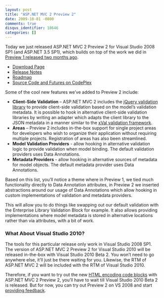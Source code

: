 ```yaml
---
layout: post
title: "ASP.NET MVC 2 Preview 2"
date: 2009-10-01 -0800
comments: true
disqus_identifier: 18646
categories: []
---
```

Today we just released ASP.NET MVC 2 Preview 2 for Visual Studio 2008
SP1 (and ASP.NET 3.5 SP1), which builds on top of the work we did in
[Preview 1 released two months
ago](http://haacked.com/archive/2009/07/30/asp.net-mvc-released.aspx "ASP.NET MVC 2 Preview 1 Released").

-   [Download
    Page](http://go.microsoft.com/fwlink/?LinkID=154414 "Download ASP.NET MVC 2 Preview 2")
-   [Release
    Notes](http://go.microsoft.com/fwlink/?LinkID=157066 "ASP.NET MVC 2 Preview 2 Release Notes")
-   [Roadmap](http://aspnet.codeplex.com/Wiki/View.aspx?title=Road%20Map&referringTitle=Home "Roadmap")
-   [Source Code and Futures on
    CodePlex](http://aspnet.codeplex.com/Release/ProjectReleases.aspx?ReleaseId=33836 "Source Code on CodePlex") 

Some of the cool new features we’ve added to Preview 2 include:

-   **Client-Side Validation** – ASP.NET MVC 2 includes the [jQuery
    validation
    library](http://bassistance.de/jquery-plugins/jquery-plugin-validation/ "jQuery Validation")
    to provide client-side validation based on the model’s validation
    metadata. It is possible to hook in alternative client-side
    validation libraries by writing an adapter which adapts the client
    library to the JSON metadata in a manner similar to the [xVal
    validation
    framework](http://xval.codeplex.com/ "xVal Validation Framework on CodePlex").
-   **Areas** – Preview 2 includes in-the-box support for single project
    areas for developers who wish to organize their application without
    requiring multiple projects. Registration of areas has also been
    streamlined.
-   **Model Validation Providers** - allow hooking in alternative
    validation logic to provide validation when model binding. The
    default validation providers uses Data Annotations.
-   **Metadata Providers** - allow hooking in alternative sources of
    metadata for model objects. The default metadata provider uses Data
    Annotations.

Based on this list, you’ll notice a theme where in Preview 1, we tied
much functionality directly to Data Annotation attributes, in Preview 2
we inserted abstractions around our usage of Data Annotations which
allow hooking in custom implementations of validation and metadata
providers.

This will allow you to do things like swapping out our default
validation with the Enterprise Library Validation Block for example. It
also allows providing implementations where model metadata is stored in
alternative locations rather than via attributes, with a bit of work.

### What About Visual Studio 2010?

The tools for this particular release only work in Visual Studio 2008
SP1. The version of ASP.NET MVC 2 Preview 2 for Visual Studio 2010 will
be released in-the-box with Visual Studio 2010 Beta 2. You won’t need to
go anywhere else, it’ll just be there waiting for you. Likewise, the RTM
of ASP.NET MVC 2 will be included with the RTM of Visual Studio 2010.

Therefore, if you want to try out the new [HTML encoding code
blocks](http://haacked.com/archive/2009/09/25/html-encoding-code-nuggets.aspx "HTML Encoding Code Blocks")
with ASP.NET MVC 2 Preview 2, you’ll have to wait till Visual Studio
2010 Beta 2 is released. But for now, you can try out Preview 2 on VS
2008 and start [providing
feedback](http://forums.asp.net/1146.aspx "ASP.NET MVC Forums").

